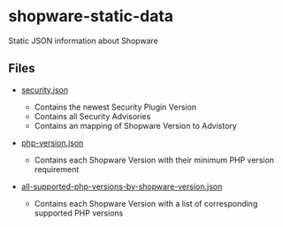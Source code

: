 # shopware-static-data
Static JSON information about Shopware


## Files

- [security.json](https://github.com/FriendsOfShopware/shopware-static-data/blob/main/data/security.json)
  - Contains the newest Security Plugin Version
  - Contains all Security Advisories
  - Contains an mapping of Shopware Version to Advistory
- [php-version.json](https://github.com/FriendsOfShopware/shopware-static-data/blob/main/data/php-version.json)
  - Contains each Shopware Version with their minimum PHP version requirement

- [all-supported-php-versions-by-shopware-version.json](https://github.com/FriendsOfShopware/shopware-static-data/blob/main/data/all-supported-php-versions-by-shopware-version.json)
  - Contains each Shopware Version with a list of corresponding supported PHP versions



